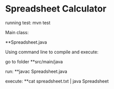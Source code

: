 # Spreadsheet Calculator

running test:
mvn test

Main class:

**Spreadsheet.java
 
Using command line to compile and execute:

go to folder **src/main/java

run: **javac Spreadsheet.java

execute: **cat spreadsheet.txt | java Spreadsheet
